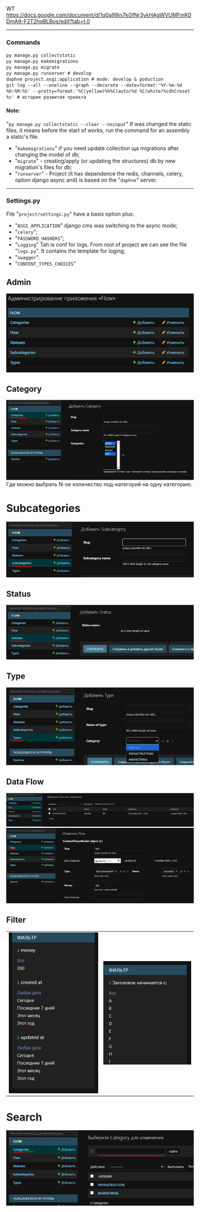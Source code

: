 WT
https://docs.google.com/document/d/1q0a99in7kGfNr3ykHAgWVUMFmK0DmA9-F2T2hqBLBos/edit?tab=t.0

----
### Commands

```
py manage.py collectstatic
py manage.py makemigrations
py manage.py migrate
py manage.py runserver # develop
daphne project.asgi:application # mode: develop & poduction 
git log --all --oneline --graph --decorate --date=format:'%Y-%m-%d %H:%M:%S' --pretty=format:'%C(yellow)%h%C(auto)%d %C(white)%cd%Creset %s' # история развития проекта
```
#### Note:
"`py manage.py collectstatic --clear --noinput`" If was changed the static files, it means before the start of works, run the command for an assembly a static's file.


- "`makemigrations`" if you need update collection ща migrations after changing the model of db;
- "`migrate`" - creating/apply (or updating the structures) db by new migration's files for db;
- "`runserver`" - Project (it has dependence the redis, channels, celery, option django async and) is based on the "`daphne`" server.   

---
### Settings.py
File "`project/settings.py`" have a basis option plus:
- "`ASGI_APPLICATION`" django cms was switching to the async mode; 
- "`celery`";
- "`PASSWORD_HASHERS`";  
- "`Logging`" Tah is conf for logs. From root of project we can see the file "`logs.py`". It contains the template for loging; 
- "`swagger`".
- "`CONTENT_TYPES_CHOICES`"


## Admin
![admin](img/admin.png)

## Category

![Category](img/category.png)\
Где можно выбрать  N-ое количество под-категорий на одну категорию.

# Subcategories
![Category](img/subcategories.png)

## Status
![Category](img/statuses.png)

## Type
![Category](img/type.png)

## Data Flow
![Category](img/flow.png) \
![Categor](img/flow_content.png) 

## Filter

||                              |
|:----|:-----------------------------|
|![filter](img/filter1.png) | ![filter](img/filter2.png)   |


# Search
![Search](img/search.png) 
